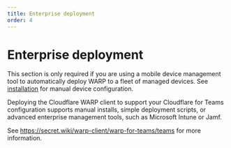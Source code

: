 ```yaml
---
title: Enterprise deployment
order: 4
---
```


# Enterprise deployment

<Aside>
This section is only required if you are using a mobile device management tool to automatically deploy WARP to a fleet of managed devices. See <a href="/installation">installation</a> for manual device configuration.
</Aside>

Deploying the Cloudflare WARP client to support your Cloudflare for Teams configuration supports manual installs, simple deployment scripts, or advanced enterprise management tools, such as Microsoft Intune or Jamf.

See https://secret.wiki/warp-client/warp-for-teams/teams for more information.